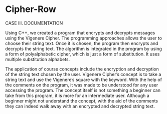 # Cipher-Row
CASE III. DOCUMENTATION
 
Using C++, we created a program that encrypts and decrypts messages using the Vigenere Cipher. The programming approaches allows the user to choose their string text. Once it is chosen, the program then encrypts and decrypts the string text. The algorithm is integrated in the program by using a form of polyalphabetic cipher, which is just a form of substitution. It uses multiple substitution alphabets. 

The application of course concepts include the encryption and decryption of the string text chosen by the user. Vigenere Cipher’s concept is to take a string text and use the Vigenere’s square with the keyword. With the help of the comments on the program, it was made to be understood for any user accessing the program. The concept itself is not something a beginner can take from this program, it is more for an intermediate user. Although a beginner might not understand the concept, with the aid of the comments they can indeed walk away with an encrypted and decrypted string text. 



